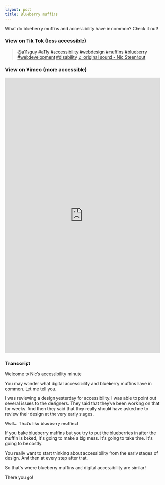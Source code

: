 ```yaml
---
layout: post
title: Blueberry muffins
---
```

What do blueberry muffins and accessibility have in common? Check it out!

### View on Tik Tok (less accessible)

<blockquote class="tiktok-embed" cite="https://www.tiktok.com/@a11yguy/video/7055000385949306117" data-video-id="7055000385949306117" style="max-width: 605px;min-width: 325px;" > <section> <a target="_blank" href="https://www.tiktok.com/@a11yguy">@a11yguy</a> <a target="_blank" href="https://www.tiktok.com/tag/a11y">#a11y</a> <a title="accessibility" target="_blank" href="https://www.tiktok.com/tag/accessibility">#accessibility</a> <a title="webdesign" target="_blank" href="https://www.tiktok.com/tag/webdesign">#webdesign</a> <a title="muffins" target="_blank" href="https://www.tiktok.com/tag/muffins">#muffins</a> <a title="blueberry" target="_blank" href="https://www.tiktok.com/tag/blueberry">#blueberry</a> <a title="webdevelopment" target="_blank" href="https://www.tiktok.com/tag/webdevelopment">#webdevelopment</a> <a title="disability" target="_blank" href="https://www.tiktok.com/tag/disability">#disability</a> <a target="_blank" title="♬ original sound - Nic Steenhout" href="https://www.tiktok.com/music/original-sound-7055000381893806853">♬ original sound - Nic Steenhout</a> </section> </blockquote> <script async src="https://www.tiktok.com/embed.js"></script>

### View on Vimeo (more accessible)

<div style="padding:177.78% 0 0 0;position:relative;"><iframe src="https://player.vimeo.com/video/670402405?h=fa86ea7d68&amp;badge=0&amp;autopause=0&amp;player_id=0&amp;app_id=58479" frameborder="0" allow="fullscreen; picture-in-picture" allowfullscreen style="position:absolute;top:0;left:0;width:100%;height:100%;" title="Accessibility and blueberry muffins"></iframe></div><script src="https://player.vimeo.com/api/player.js"></script>

### Transcript

Welcome to Nic’s accessibility minute

You  may  wonder what digital accessibility and blueberry muffins have in common. Let me tell you.

I was reviewing a design yesterday for accessibility. I was able to point out several issues to the designers. They said that they've been working on that for weeks. And then they said that they really should have asked me to review their design at the very early stages. 

Well... That's like blueberry muffins!

If you bake blueberry muffins but you try to put the blueberries in after the muffin is baked, it's going to make a big mess. It's going to take time. It's going to be costly.

You really want to start thinking about accessibility from the early stages of design. And then at every step after that. 

So that's where blueberry muffins and digital accessibility are similar!

There you go!
